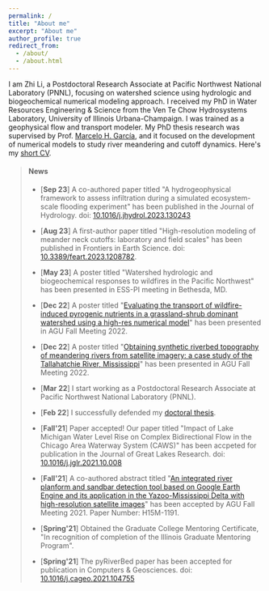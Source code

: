 ```yaml
---
permalink: /
title: "About me"
excerpt: "About me"
author_profile: true
redirect_from: 
  - /about/
  - /about.html
---
```


I am Zhi Li, a Postdoctoral Research Associate at Pacific Northwest National Laboratory (PNNL), focusing on watershed science using hydrologic and biogeochemical numerical modeling approach. I received my PhD in Water Resources Engineering & Science from the Ven Te Chow Hydrosystems Laboratory, University of Illinois Urbana-Champaign. I was trained as a geophysical flow and transport modeler. My PhD thesis research was supervised by Prof. [Marcelo H. García](https://cee.illinois.edu/directory/profile/mhgarcia), and it focused on the development of numerical models to study river meandering and cutoff dynamics. Here's my [short CV](https://zhilihydro.github.io/cv/).

> #### News
>  - [**Sep 23**] A co-authored paper titled "A hydrogeophysical framework to assess infiltration during a simulated ecosystem-scale flooding experiment" has been published in the Journal of Hydrology. doi: [10.1016/j.jhydrol.2023.130243](https://doi.org/10.1016/j.jhydrol.2023.130243)
>
>  - [**Aug 23**] A first-author paper titled "High-resolution modeling of meander neck cutoffs: laboratory and field scales" has been published in Frontiers in Earth Science. doi: [10.3389/feart.2023.1208782](https://doi.org/10.3389/feart.2023.1208782). 
>
>  - [**May 23**] A poster titled "Watershed hydrologic and biogeochemical responses to wildfires in the Pacific Northwest" has been presented in ESS-PI meeting in Bethesda, MD. 
>
>  - [**Dec 22**] A poster titled "[Evaluating the transport of wildfire-induced pyrogenic nutrients in a grassland-shrub dominant watershed using a high-res numerical model](https://agu2022fallmeeting-agu.ipostersessions.com/default.aspx?s=C6-1A-8C-D3-AE-E7-AD-78-99-C5-14-DE-F6-DE-79-EA&guestview=true)" has been presented in AGU Fall Meeting 2022. 
>
>  - [**Dec 22**] A poster titled "[Obtaining synthetic riverbed topography of meandering rivers from satellite imagery: a case study of the Tallahatchie River, Mississippi](https://agu2022fallmeeting-agu.ipostersessions.com/default.aspx?s=DA-F3-5B-B2-84-CD-BD-37-6B-14-B0-CA-95-4E-E7-2A&guestview=true)" has been presented in AGU Fall Meeting 2022. 
>
>  - [**Mar 22**] I start working as a Postdoctoral Research Associate at Pacific Northwest National Laboratory (PNNL).
>
>  - [**Feb 22**] I successfully defended my [doctoral thesis](https://hdl.handle.net/2142/115668).
>
>  - [**Fall'21**] Paper accepted! Our paper titled "Impact of Lake Michigan Water Level Rise on Complex Bidirectional Flow in the Chicago Area Waterway System (CAWS)" has been accpeted for publication in the Journal of Great Lakes Research. doi: [10.1016/j.jglr.2021.10.008](https://doi.org/10.1016/j.jglr.2021.10.008)
>
>  - [**Fall'21**] A co-authored abstract titled "[An integrated river planform and sandbar detection tool based on Google Earth Engine and its application in the Yazoo-Mississippi Delta with high-resolution satellite images](https://agu.confex.com/agu/fm21/meetingapp.cgi/Paper/925956)" has been accepted by AGU Fall Meeting 2021. Paper Number: H15M-1191.
>
>  - [**Spring'21**] Obtained the Graduate College Mentoring Certificate, "In recognition of completion of the Illinois Graduate Mentoring Program".
>
>  - [**Spring'21**] The pyRiverBed paper has been accepted for publication in Computers & Geosciences. doi: [10.1016/j.cageo.2021.104755](https://doi.org/10.1016/j.cageo.2021.104755)

